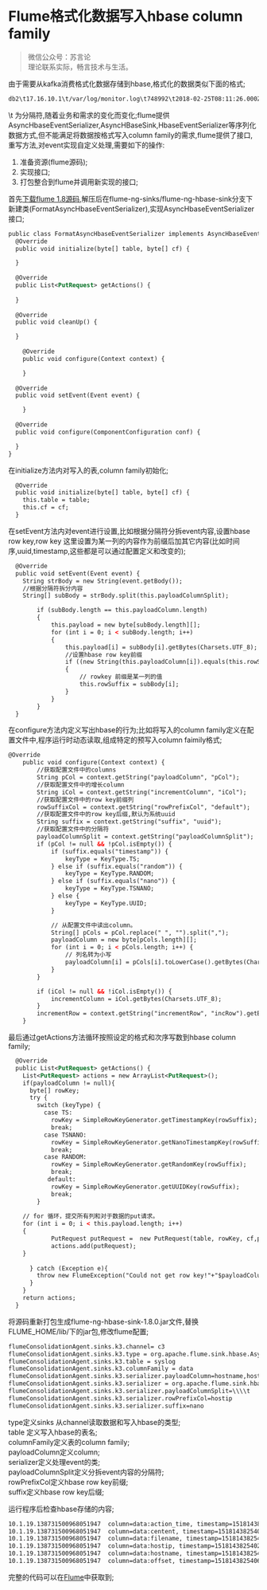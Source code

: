 Flume格式化数据写入hbase column family
===

>微信公众号：苏言论  
理论联系实际，畅言技术与生活。


由于需要从kafka消费格式化数据存储到hbase,格式化的数据类似下面的格式;
```xml
db2\t17.16.10.1\t/var/log/monitor.log\t748992\t2018-02-25T08:11:26.000Z\t18-02-25 16:11:26 ##### sudo su -
```
\\t 为分隔符,随着业务和需求的变化而变化;flume提供AsyncHbaseEventSerializer,AsyncHBaseSink,HbaseEventSerializer等序列化数据方式,但不能满足将数据按格式写入column family的需求,flume提供了接口,重写方法,对event实现自定义处理,需要如下的操作:

1. 准备资源(flume源码);
2. 实现接口;
3. 打包整合到flume并调用新实现的接口;

首先[下载flume 1.8源码](http://www.apache.org/dyn/closer.lua/flume/1.8.0/apache-flume-1.8.0-src.tar.gz),解压后在flume-ng-sinks/flume-ng-hbase-sink分支下新建类(FormatAsyncHbaseEventSerializer),实现AsyncHbaseEventSerializer接口;
```xml
public class FormatAsyncHbaseEventSerializer implements AsyncHbaseEventSerializer {  
  @Override  
  public void initialize(byte[] table, byte[] cf) {  

  }  
  
  @Override  
  public List<PutRequest> getActions() {  
   
  }  
  
  @Override  
  public void cleanUp() {  

  }  
  
	@Override
	public void configure(Context context) {

	}
  
  @Override  
  public void setEvent(Event event) {  

    }  
  
  @Override  
  public void configure(ComponentConfiguration conf) {  

  }  
}  
```
在initialize方法内对写入的表,column family初始化;
```xml
  @Override  
  public void initialize(byte[] table, byte[] cf) {  
    this.table = table;  
    this.cf = cf;  
  }
```
在setEvent方法内对event进行设置,比如根据分隔符分拆event内容,设置hbase row key,row key 这里设置为某一列的内容作为前缀后加其它内容(比如时间序,uuid,timestamp,这些都是可以通过配置定义和改变的);
```xml
  @Override  
  public void setEvent(Event event) {  
    String strBody = new String(event.getBody());  
    //根据分隔符拆分内容
    String[] subBody = strBody.split(this.payloadColumnSplit);  

	    if (subBody.length == this.payloadColumn.length)  
	    {  
	        this.payload = new byte[subBody.length][];  
	        for (int i = 0; i < subBody.length; i++)  
	        {  
	            this.payload[i] = subBody[i].getBytes(Charsets.UTF_8);  
	            //设置hbase row key前缀
	            if ((new String(this.payloadColumn[i]).equals(this.rowSuffixCol)))  
	            {  
	                // rowkey 前缀是某一列的值
	                this.rowSuffix = subBody[i];  
	            }  
	        }  
	    } 
  }
```
在configure方法内定义写出hbase的行为;比如将写入的column family定义在配置文件中,程序运行时动态读取,组成特定的预写入column faimily格式;
```xml
@Override
	public void configure(Context context) {
		//获取配置文件中的columns
		String pCol = context.getString("payloadColumn", "pCol");
		//获取配置文件中的增长column
		String iCol = context.getString("incrementColumn", "iCol");
		//获取配置文件中的row key前缀列
		rowSuffixCol = context.getString("rowPrefixCol", "default");
		//获取配置文件中的row key后缀,默认为系统uuid
		String suffix = context.getString("suffix", "uuid");
		//获取配置文件中的分隔符
		payloadColumnSplit = context.getString("payloadColumnSplit");
		if (pCol != null && !pCol.isEmpty()) {
			if (suffix.equals("timestamp")) {
				keyType = KeyType.TS;
			} else if (suffix.equals("random")) {
				keyType = KeyType.RANDOM;
			} else if (suffix.equals("nano")) {
				keyType = KeyType.TSNANO;
			} else {
				keyType = KeyType.UUID;
			}

			// 从配置文件中读出column。
			String[] pCols = pCol.replace(" ", "").split(",");
			payloadColumn = new byte[pCols.length][];
			for (int i = 0; i < pCols.length; i++) {
				// 列名转为小写
				payloadColumn[i] = pCols[i].toLowerCase().getBytes(Charsets.UTF_8);
			}
		}

		if (iCol != null && !iCol.isEmpty()) {
			incrementColumn = iCol.getBytes(Charsets.UTF_8);
		}
		incrementRow = context.getString("incrementRow", "incRow").getBytes(Charsets.UTF_8);
	}
```
最后通过getActions方法循环按照设定的格式和次序写数到hbase column family;
```xml
  @Override  
  public List<PutRequest> getActions() {  
    List<PutRequest> actions = new ArrayList<PutRequest>();  
    if(payloadColumn != null){  
      byte[] rowKey;  
      try {  
        switch (keyType) {  
          case TS:  
            rowKey = SimpleRowKeyGenerator.getTimestampKey(rowSuffix);  
            break;  
          case TSNANO:  
            rowKey = SimpleRowKeyGenerator.getNanoTimestampKey(rowSuffix);  
            break;  
          case RANDOM:  
            rowKey = SimpleRowKeyGenerator.getRandomKey(rowSuffix);  
            break;  
           default:  
            rowKey = SimpleRowKeyGenerator.getUUIDKey(rowSuffix);  
            break;  
        }  
  
    // for 循环，提交所有列和对于数据的put请求。  
    for (int i = 0; i < this.payload.length; i++)  
    {  
            PutRequest putRequest =  new PutRequest(table, rowKey, cf,payloadColumn[i], payload[i]);  
            actions.add(putRequest);  
    }  
  
      } catch (Exception e){  
        throw new FlumeException("Could not get row key!"+"$payloadColumnSplit=>"+this.payloadColumnSplit+"&payloadColumn.length=>"+this.payloadColumn.length+"&payload=>"+payload, e);  
      }  
    }  
    return actions;  
  }
```
将源码重新打包生成flume-ng-hbase-sink-1.8.0.jar文件,替换FLUME_HOME/lib/下的jar包,修改flume配置;
```xml
flumeConsolidationAgent.sinks.k3.channel= c3
flumeConsolidationAgent.sinks.k3.type = org.apache.flume.sink.hbase.AsyncHBaseSink
flumeConsolidationAgent.sinks.k3.table = syslog
flumeConsolidationAgent.sinks.k3.columnFamily = data
flumeConsolidationAgent.sinks.k3.serializer.payloadColumn=hostname,hostip,logtype,filename,offset,action_time,centent
flumeConsolidationAgent.sinks.k3.serializer = org.apache.flume.sink.hbase.FormatAsyncHbaseEventSerializer
flumeConsolidationAgent.sinks.k3.serializer.payloadColumnSplit=\\\\t
flumeConsolidationAgent.sinks.k3.serializer.rowPrefixCol=hostip
flumeConsolidationAgent.sinks.k3.serializer.suffix=nano
```
type定义sinks 从channel读取数据和写入hbase的类型;   
table 定义写入hbase的表名;  
columnFamily定义表的column family;   
payloadColumn定义column;   
serializer定义处理event的类;   
payloadColumnSplit定义分拆event内容的分隔符;  
rowPrefixCol定义hbase row key前缀;  
suffix定义hbase row key后缀;  

运行程序后检查hbase存储的内容;
```xml
10.1.19.138731500968051947  column=data:action_time, timestamp=1518143825422, value=2018-02-08T08:58:07.000Z 
10.1.19.138731500968051947  column=data:centent, timestamp=1518143825406, value=18-02-08 16:58:07 #####  exit
10.1.19.138731500968051947  column=data:filename, timestamp=1518143825421, value=/var/log/usermonitor/usermonitor.log
10.1.19.138731500968051947  column=data:hostip, timestamp=1518143825402, value=10.1.10.53
10.1.19.138731500968051947  column=data:hostname, timestamp=1518143825402, value=RHTX-HLY-to-jiankong01
10.1.19.138731500968051947  column=data:offset, timestamp=1518143825406, value=107597
```
完整的代码可以在[Flume](https://github.com/LanstonWu/Flume/201802)中获取到;

